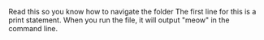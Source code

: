 Read this so you know how to navigate the folder
The first line for this is a print statement. When you run the file, it will output "meow" in the command line. 